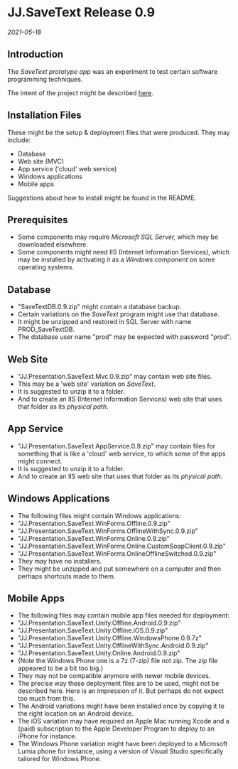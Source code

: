 JJ.SaveText Release 0.9
=======================

*2021-05-18*

Introduction
------------

The *SaveText prototype app* was an experiment to test certain software programming techniques.

The intent of the project might be described [here](https://github.com/jjvanzon/JJ.SaveText).


Installation Files
------------------

These might be the setup & deployment files that were produced. They may include:

- Database
- Web site (MVC)
- App service ('cloud' web service)
- Windows applications
- Mobile apps

Suggestions about how to install might be found in the README.


Prerequisites
-------------

- Some components may require *Microsoft SQL Server,* which may be downloaded elsewhere.
- Some components might need IIS (Internet Information Services), which may be installed by activating it as a *Windows component* on some operating systems.


Database
--------

- "SaveTextDB.0.9.zip" might contain a database backup.
- Certain variations on the *SaveText* program might use that database.
- It might be unzipped and restored in SQL Server with name PROD_SaveTextDB.
- The database user name "prod" may be expected with password "prod".


Web Site
--------

- "JJ.Presentation.SaveText.Mvc.0.9.zip" may contain web site files.
- This may be a 'web site' variation on *SaveText*.
- It is suggested to unzip it to a folder.
- And to create an IIS (Internet Information Services) web site that uses that folder as its *physical path*.


App Service
-----------

- "JJ.Presentation.SaveText.AppService.0.9.zip" may contain files for something that is like a 'cloud' web service, to which some of the apps might connect.
- It is suggested to unzip it to a folder.
- And to create an IIS web site that uses that folder as its *physical path*.
 

Windows Applications
--------------------

- The following files might contain Windows applications:
- "JJ.Presentation.SaveText.WinForms.Offline.0.9.zip"
- "JJ.Presentation.SaveText.WinForms.OfflineWithSync.0.9.zip"
- "JJ.Presentation.SaveText.WinForms.Online.0.9.zip"
- "JJ.Presentation.SaveText.WinForms.Online.CustomSoapClient.0.9.zip"
- "JJ.Presentation.SaveText.WinForms.OnlineOfflineSwitched.0.9.zip"
- They may have no installers.
- They might be unzipped and put somewhere on a computer and then perhaps shortcuts made to them.


Mobile Apps
-----------

- The following files may contain mobile app files needed for deployment:
- "JJ.Presentation.SaveText.Unity.Offline.Android.0.9.zip"
- "JJ.Presentation.SaveText.Unity.Offline.iOS.0.9.zip"
- "JJ.Presentation.SaveText.Unity.Offline.WindowsPhone.0.9.7z"
- "JJ.Presentation.SaveText.Unity.OfflineWithSync.Android.0.9.zip"
- "JJ.Presentation.SaveText.Unity.Online.Android.0.9.zip"
- (Note the Windows Phone one is a 7z (7-zip) file not zip. The zip file appeared to be a bit too big.)
- They may not be compatible anymore with newer mobile devices.
- The precise way these deployment files are to be used, might not be described here. Here is an impression of it. But perhaps do not expect too much from this.
- The Android variations might have been installed once by copying it to the right location on an Android device.
- The iOS variation may have required an Apple Mac running Xcode and a (paid) subscription to the Apple Developer Program to deploy to an iPhone for instance.
- The Windows Phone variation might have been deployed to a Microsoft Lumia phone for instance, using a version of Visual Studio specifically tailored for Windows Phone.